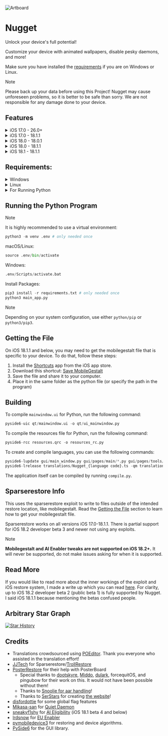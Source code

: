 ![Artboard][NuggetLogo]

# Nugget
Unlock your device's full potential!

Customize your device with animated wallpapers, disable pesky daemons, and more!

Make sure you have installed the [requirements](#requirements) if you are on Windows or Linux.

> [!NOTE]
> Please back up your data before using this Project! Nugget may cause unforeseen problems, so it is better to be safe than sorry. We are not responsible for any damage done to your device.

## Features
<details>
<summary>iOS 17.0 - 26.0+</summary>

- PosterBoard: Animated wallpapers and descriptors.
  - Community wallpapers can be found [here][WallpapersWebsite]
  - Converting videos to wallpapers
  - Customizing community-made wallpapers via batter files
  - See documentation on the structure of tendies and batter files in [documentation.md](documentation.md)
- Templates: Custom Operations and file editing
  - See documentation on the structure of batter files in [documentation.md](documentation.md)
- Status Bar
  - Change carrier name
  - Change secondary carrier name
  - Enable/Disable the primary or secondary carriers
  - Change the number of WiFi/Cellular bars
  - Change the battery capacity
  - Change battery display detail
  - Change time text
  - Change date text (iPad only)
  - Change breadcrumb text
  - Show numeric WiFi/Cellular strength
  - Hide or show many icons in the status bar
- Springboard Options
  - Set Lock Screen Footnote
  - Set Lock Screen Idle Auto-Lock Time
  - Disable Lock After Respring
  - Disable Screen Dimming While Charging
  - Disable Low Battery Alerts
  - Hide AC Power on Lock Screen
  - Show Supervision Text on Lock Screen
  - Show Dynamic Island in Screenshots
  - Enable AirPlay support for Stage Manager
  - Show Red/Green Authentication Line on Lock Screen (See [this issue](https://github.com/leminlimez/Nugget/issues/656) for what it looks like)
  - Disable Floating Tab Bar on iPads
- Internal Options
  - Disable Liquid Glass (iOS 26.0+)
  - Ignore Liquid Glass App Build Check (iOS 26.0+)
  - Enabling Key Flick (iPad-style keyboard) on iPhones (iOS 26.0-)
  - Build Version in Status Bar
  - Force Right to Left
  - Show Hidden Icons on Home Screen
  - Force Metal HUD Debug
  - iMessage Diagnostics
  - IDS Diagnostics
  - VC Diagnostics
  - App Store Debug Gesture
  - Notes App Debug Mode
  - Show Touches With Debug Info
  - Hide Respring Icon
  - Play Sound on Paste
  - Show Notifications for System Pastes
- Disable Daemons:
  - OTAd
  - UsageTrackingAgent
  - Game Center
  - Screen Time Agent
  - Logs, Dumps, and Crash Reports
  - ATWAKEUP
  - Tipsd
  - VPN
  - Chinese WLAN service
  - HealthKit
  - AirPrint
  - Assistive Touch
  - iCloud
  - Internet Tethering (aka Personal Hotspot)
  - PassBook
  - Spotlight
  - Voice Control
- Risky (Hidden) Options:
  - Disable thermalmonitord
</details>
<details>
<summary>iOS 17.0 - 18.1.1</summary>

- Enable Dynamic Island on any device
- Enable iPhone X gestures on iPhone SEs
- Change Device Model Name (ie what shows in the Settings app)
- Enable Boot Chime
- Enable Charge Limit
- Enable Tap to Wake on unsupported devices (ie iPhone SEs)
- Enable Collision SOS
- Enable Stage Manager
- Disable the Wallpaper Parallax
- Disable Region Restrictions (ie. Shutter Sound)
  - Note: This does not include enabling EU sideloading outside the EU. That will come later.
- Show the Apple Pencil options in Settings app
- Show the Action Button options in Settings app
- Show Internal Storage info (Might cause problems on some devices, use at your own risk)
- EU Enabler (iOS 17.6-)
</details>
<details>
<summary>iOS 18.0 - 18.0.1</summary>

- Feature Flags (iOS 18.1b4-):
  - Enabling lock screen clock animation, lock screen page duplication button, and more!
  - Disabling the new iOS 18 Photos UI (iOS 18.0 betas only, unknown which patched it)
</details>
<details>
<summary>iOS 18.0 - 18.1.1</summary>

- Enable iPhone 16 camera button page in the Settings app
- Enable AOD & AOD Vibrancy on any device
</details>
<details>
<summary>iOS 18.1 - 18.1.1</summary>

- AI Enabler
- Device Spoofing
</details>

## Requirements:
<details>
<summary>Windows</summary>
  
  - Either the [Apple Devices (from Microsoft Store)][AppleDevices] App or [iTunes (from Apple website)][iTunes]
</details>

<details>
<summary>Linux</summary>

  - [usbmuxd][usbmuxdGitHub]
  - [libimobiledevice][libimobiledeviceGitHub]
</details>

<details>
<summary>For Running Python</summary>

  - [pymobiledevice3][pymobiledevice3GitHub]
  - [PySide6][PySide6Doc]
  - Python 3.8 or newer
</details>

## Running the Python Program
> [!NOTE]
> It is highly recommended to use a virtual environment:
> ```py
> python3 -m venv .env # only needed once
> ```
macOS/Linux:
```py
source .env/bin/activate
```
Windows:
```py
.env/Scripts/activate.bat
```
Install Packages:
```py
pip3 install -r requirements.txt # only needed once
python3 main_app.py
```
> [!NOTE]
> Depending on your system configuration, use either `python/pip` or `python3/pip3`.

## Getting the File
On iOS 18.1.1 and below, you may need to get the mobilegestalt file that is specific to your device. To do that, follow these steps:
1. Install the [Shortcuts][ShortcutsApp] app from the iOS app store.
2. Download this shortcut: [Save MobileGestalt][MobilegestaltShortcut]
3. Save the file and share it to your computer.
4. Place it in the same folder as the python file (or specify the path in the program)

## Building
To compile `mainwindow.ui` for Python, run the following command:
```py
pyside6-uic qt/mainwindow.ui -o qt/ui_mainwindow.py
```

To compile the resources file for Python, run the following command:
```py
pyside6-rcc resources.qrc -o resources_rc.py
```

To create and compile languages, you can use the following commands:
```py
pyside6-lupdate gui/main_window.py gui/pages/main/*.py gui/pages/tools/*.py gui/dialogs.py qt/mainwindow.ui devicemanagement/device_manager.py exceptions/*.py tweaks/*.py tweaks/posterboard/*.py tweaks/posterboard/template_options/*.py controllers/*.py -ts translations/Nugget_{language code}.ts # generate/update the language file
pyside6-lrelease translations/Nugget_{language code}.ts -qm translations/Nugget_{language code}.qm # compile to binary
```

The application itself can be compiled by running `compile.py`.

## Sparserestore Info
This uses the sparserestore exploit to write to files outside of the intended restore location, like mobilegestalt. Read the [Getting the File](#getting-the-file) section to learn how to get your mobilegestalt file.

Sparserestore works on all versions iOS 17.0-18.1.1. There is partial support for iOS 18.2 developer beta 3 and newer not using any exploits.

> [!NOTE]
> **Mobilegestalt and AI Enabler tweaks are not supported on iOS 18.2+.** It will never be supported, do not make issues asking for when it is supported.

## Read More
If you would like to read more about the inner workings of the exploit and iOS restore system, I made a write up which you can read [here][ReadMoreGist].
For clarity, up to iOS 18.2 developer beta 2 (public beta 1) is fully supported by Nugget. I said iOS 18.1.1 because mentioning the betas confused people.

## Arbitrary Star Graph
<a href="https://www.star-history.com/#leminlimez/Nugget&Date">
  <picture>
    <source media="(prefers-color-scheme: dark)" srcset="https://api.star-history.com/svg?repos=leminlimez/Nugget&type=Date&theme=dark" />
    <source media="(prefers-color-scheme: light)" srcset="https://api.star-history.com/svg?repos=leminlimez/Nugget&type=Date" />
    <img alt="Star History" src="https://api.star-history.com/svg?repos=leminlimez/Nugget&type=Date" />
  </picture>
</a>

## Credits
- Translations crowdsourced using [POEditor][POEditorJoin]. Thank you everyone who assisted in the translation effort!
- [JJTech][JJTechGitHub] for Sparserestore/[TrollRestore][TrollStoreGitHub]
- [PosterRestore][PosterRestoreDiscord] for their help with PosterBoard
  - Special thanks to [dootskyre][dootskyreX], [Middo][MiddoX], [dulark][dularkGitHub], forcequitOS, and pingubow for their work on this. It would not have been possible without them!
  - Thanks to [Snoolie for aar handling][python-aar-stuffGitHub]!
  - Thanks to [SerStars][SerStarsX] for creating [the website][WallpapersWebsite]!
- [disfordottie][disfordottieX] for some global flag features
- [Mikasa-san][Mikasa-sanGitHub] for [Quiet Daemon][QuietDaemonGitHub]
- [sneakyf1shy][sneakyf1shyGitHub] for [AI Eligibility][AIEligibilityGist] (iOS 18.1 beta 4 and below)
- [lrdsnow][lrdsnowGitHub] for [EU Enabler][EUEnablerGitHub]
- [pymobiledevice3][pymobiledevice3GitHub] for restoring and device algorithms.
- [PySide6][PySide6Doc] for the GUI library.

[NuggetLogo]: https://raw.githubusercontent.com/leminlimez/Nugget/refs/heads/main/credits/small_nugget.png
[CowabungaLite]: https://github.com/leminlimez/CowabungaLite
[WallpapersWebsite]: https://cowabun.ga/wallpapers
[AppleDevices]: https://apps.microsoft.com/detail/9np83lwlpz9k
[iTunes]: https://support.apple.com/en-us/106372
[usbmuxdGitHub]: https://github.com/libimobiledevice/usbmuxd
[libimobiledeviceGitHub]: https://github.com/libimobiledevice/libimobiledevice
[ShortcutsApp]: https://apps.apple.com/us/app/shortcuts/id915249334
[MobilegestaltShortcut]: https://www.icloud.com/shortcuts/d6f0a136ddda4714a80750512911c53b
[ReadMoreGist]: https://gist.github.com/leminlimez/c602c067349140fe979410ef69d39c28

[POEditorJoin]: https://poeditor.com/join/project/UTqpVSE2UD
[JJTechGitHub]: https://github.com/JJTech0130
[TrollStoreGitHub]: https://github.com/JJTech0130/TrollRestore
[PosterRestoreDiscord]: https://discord.gg/gWtzTVhMvh
[dootskyreX]: https://x.com/dootskyre
[MiddoX]: https://x.com/MWRevamped
[dularkGitHub]: https://github.com/dularkian
[SerStarsX]: https://x.com/SerStars_lol
[disfordottieX]: https://x.com/disfordottie
[Mikasa-sanGitHub]: https://github.com/Mikasa-san
[QuietDaemonGitHub]: https://github.com/Mikasa-san/QuietDaemon
[sneakyf1shyGitHub]: https://github.com/f1shy-dev
[lrdsnowGitHub]: https://github.com/Lrdsnow
[EUEnablerGitHub]: https://github.com/Lrdsnow/EUEnabler
[pymobiledevice3GitHub]: https://github.com/doronz88/pymobiledevice3
[PySide6Doc]: https://doc.qt.io/qtforpython-6/
[python-aar-stuffGitHub]: https://github.com/0xilis/python-aar-stuff
[AIEligibilityGist]: https://gist.github.com/f1shy-dev/23b4a78dc283edd30ae2b2e6429129b5
